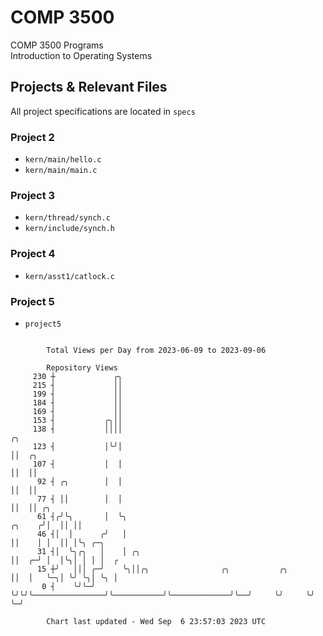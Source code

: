 # COMP 3500
COMP 3500 Programs  
Introduction to Operating Systems  
## Projects & Relevant Files
All project specifications are located in `specs`
### Project 2
- `kern/main/hello.c`
- `kern/main/main.c`
### Project 3
- `kern/thread/synch.c`
- `kern/include/synch.h`
### Project 4
- `kern/asst1/catlock.c`
### Project 5
- `project5`

```

        Total Views per Day from 2023-06-09 to 2023-09-06

        Repository Views
     230 ┼             ╭╮
     215 ┤             ││
     199 ┤             ││
     184 ┤             ││
     169 ┤             ││
     153 ┤           ╭╮││
     138 ┤           ││││                                                         ╭╮
     123 ┤           │╰╯│                                                         ││  ╭╮
     107 ┤           │  │                                                         ││  ││
      92 ┤ ╭╮        │  │                                                         ││  ││
      77 ┤ ││        │  │                                                         ││  ││ ╭╮
      61 ┤╭╯╰╮       │  ╰╮                                                 ╭╮    ╭╯│  ││ ││
      46 ┤│  │      ╭╯   │                                                 ││    │ │  ││ │╰╮ ╭─╮
      31 ┤│  ╰╮╭╮   │    │ ╭╮                                              ││  ╭─╯ │  │╰╮│ │ │ │  ╭
      15 ┼╯   │││ ╭─╯    ╰╮││╭╮                ╭╮           ╭╮             ││  │   ╰─╮│ ╰╯ ╰╮│ ╰╮ │
       0 ┤    ╰╯╰─╯       ╰╯╰╯╰────────────────╯╰───────────╯╰─────────────╯╰──╯     ╰╯     ╰╯  ╰─╯

        Chart last updated - Wed Sep  6 23:57:03 2023 UTC
        
```
